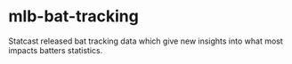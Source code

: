 # mlb-bat-tracking
Statcast released bat tracking data which give new insights into what most impacts batters statistics. 
